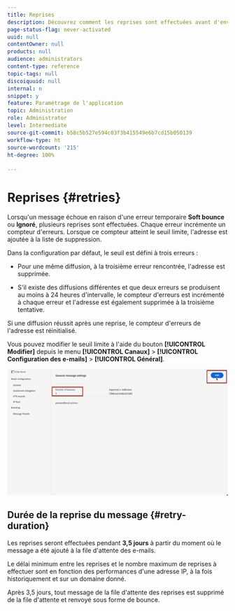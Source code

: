 ```yaml
---
title: Reprises
description: Découvrez comment les reprises sont effectuées avant d'envoyer une adresse à la liste de suppression
page-status-flag: never-activated
uuid: null
contentOwner: null
products: null
audience: administrators
content-type: reference
topic-tags: null
discoiquuid: null
internal: n
snippet: y
feature: Paramétrage de l'application
topic: Administration
role: Administrator
level: Intermediate
source-git-commit: b58c5b527e594c03f3b415549e6b7cd15b050139
workflow-type: ht
source-wordcount: '215'
ht-degree: 100%

---
```



# Reprises {#retries}

Lorsqu&#39;un message échoue en raison d&#39;une erreur temporaire **Soft bounce** ou **Ignoré**, plusieurs reprises sont effectuées. Chaque erreur incrémente un compteur d&#39;erreurs. Lorsque ce compteur atteint le seuil limite, l&#39;adresse est ajoutée à la liste de suppression.

Dans la configuration par défaut<!--so can you edit this setting or not?? contradictory information was given-->, le seuil est défini à trois erreurs :

* Pour une même diffusion, à la troisième erreur rencontrée, l&#39;adresse est supprimée.

* S&#39;il existe des diffusions différentes et que deux erreurs se produisent au moins à 24 heures d&#39;intervalle, le compteur d&#39;erreurs est incrémenté à chaque erreur et l&#39;adresse est également supprimée à la troisième tentative.

Si une diffusion réussit après une reprise, le compteur d&#39;erreurs de l&#39;adresse est réinitialisé.

Vous pouvez modifier le seuil limite à l&#39;aide du bouton **[!UICONTROL Modifier]** depuis le menu **[!UICONTROL Canaux]** > **[!UICONTROL Configuration des e-mails]** > **[!UICONTROL Général]**.<!--currently you can edit this in staging // now I see in UI: Suppression rule > Bounce days??? > 4-->

![](../assets/retries-edition.png)

## Durée de la reprise du message {#retry-duration}

Les reprises seront effectuées pendant **3,5 jours** à partir du moment où le message a été ajouté à la file d&#39;attente des e-mails.

Le délai minimum entre les reprises et le nombre maximum de reprises à effectuer sont <!--managed by the Enhanced MTA,--> en fonction des performances d&#39;une adresse IP, à la fois historiquement et sur un domaine donné.

Après 3,5 jours, tout message de la file d&#39;attente des reprises est supprimé de la file d&#39;attente et renvoyé sous forme de bounce.<!--???-->
